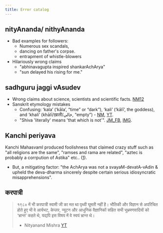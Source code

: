```yaml
---
title: Error catalog
---
```


## nityAnanda/ nithyAnanda
- Bad examples for followers: 
  - Numerous sex scandals, 
  - dancing on father's corpse.
  - entrapment of whistle-blowers
- Hilariously wrong claims
  - "abhinavagupta inspired shankarAchArya"
  - "sun delayed his rising for me."

## sadhguru jaggi vAsudev
- Wrong claims about science, scientists and scientific facts. [NM12](http://nirmukta.com/2012/07/26/jaggi-vasudev-doesnt-understand-science-or-the-nature-of-the-universe/)
- Sanskrit etymology mistakes
  - Confusing: ‘kala’ (‘kāla’, “time” or “dark”), ‘kali’ (‘kālī’, the goddess), and ‘khali’ (khālī/ख़ाली/خالي, “empty”) - [NM](https://twitter.com/MisraNityanand/status/992992709320339456), [YT](https://www.youtube.com/watch?v=qkN8gYXiXdI).
  -  "Shiva 'literally' means 'that which is not'". [JM_FB](https://www.facebook.com/jraman.mdevan/posts/1249476238420846), [IMG](https://i.imgur.com/qUfglm6.jpg).

## Kanchi periyava
Kanchi MahasvamI produced foolishness that claimed crazy stuff such as "all religions are the same", "ramses and rama are related", "aztec is probably a corrpution of Astika" etc.. ([1](http://www.kamakoti.org/kamakoti/articles/Jagadguru%20Divya%20Chareitram%20Hindu%20Culture%20from%20Egypt%20to%20Java%20English.html)).
  - But, a mitigating factor: "the AchArya was not a svayaM-devatA-vAdin & upheld the deva-dharma sincerely despite certain serious idiosyncratic misapprehensions".

## करपात्री
> १९८० में भी करपात्री स्वामी जी का मत था पृथ्वी घूमती नहीं है। भौतिकी और विज्ञान से अपरिचित होते हुए भी वे आर्यभट, केप्लर, न्यूटन और आधुनिक वैज्ञानिकों सहित सभी भूभ्रमणवादियों को ‘भ्रान्त’ कहते थे, यद्यपि इस विषय में वे स्वयं भ्रान्त थे।  
> - Nityanand Mishra [YT](https://www.youtube.com/watch?v=Y273JCDZ9HY)